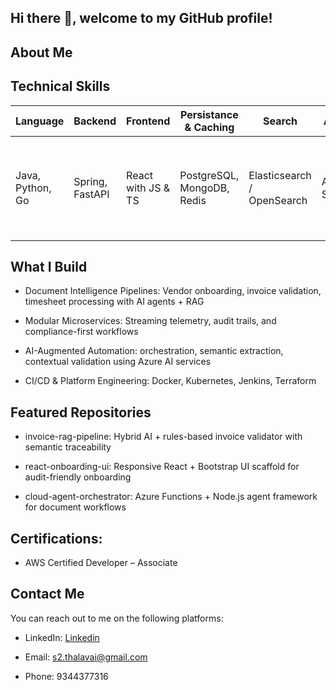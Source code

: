 ## Hi there 👋, welcome to my GitHub profile!

## About Me

##  Technical Skills

|  Language               |  Backend           |  Frontend           |  Persistance & Caching             |  Search             |  AI & ML           |  Cloud       |  Others            |
|--------------------------|----------------------|------------------------|--------------------------|-----------------------|----------------------|----------------|----------------------|
| Java, Python, Go | Spring, FastAPI      | React with JS & TS   | PostgreSQL, MongoDB, Redis      | Elasticsearch / OpenSearch        | Azure AI Services     | Azure, AWS     | Git, Docker, K8S, ELK and OTel, Jenkins, Keycloak, Azure AD, ForgeRock |

## What I Build

- Document Intelligence Pipelines: Vendor onboarding, invoice validation, timesheet processing with AI agents + RAG

- Modular Microservices: Streaming telemetry, audit trails, and compliance-first workflows

- AI-Augmented Automation: orchestration, semantic extraction, contextual validation using Azure AI services

- CI/CD & Platform Engineering: Docker, Kubernetes, Jenkins, Terraform

## Featured Repositories

- invoice-rag-pipeline: Hybrid AI + rules-based invoice validator with semantic traceability

- react-onboarding-ui: Responsive React + Bootstrap UI scaffold for audit-friendly onboarding

- cloud-agent-orchestrator: Azure Functions + Node.js agent framework for document workflows

## Certifications:

- AWS Certified Developer – Associate

## Contact Me

You can reach out to me on the following platforms:

- LinkedIn: [Linkedin](https://www.linkedin.com/in/sivasankar-thalavai/)

- Email: s2.thalavai@gmail.com

- Phone: 9344377316
